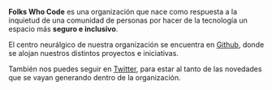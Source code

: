 **Folks Who Code** es una organización que nace como respuesta a la inquietud de una comunidad de personas por hacer de la tecnología un espacio más **seguro e inclusivo**.

El centro neurálgico de nuestra organización se encuentra en [Github](https://github.com/folkswhocode), donde se alojan nuestros distintos proyectos e iniciativas.

También nos puedes seguir en [Twitter](https://twitter.com/folkswhocode), para estar al tanto de las novedades que se vayan generando dentro de la organización.